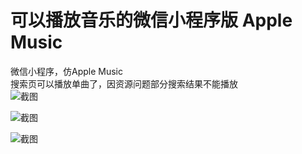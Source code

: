 # 可以播放音乐的微信小程序版 Apple Music
微信小程序，仿Apple Music  
搜索页可以播放单曲了，因资源问题部分搜索结果不能播放  
![截图](https://github.com/Sioxas/AppleMusic/raw/master/srceenshot/sp160929_125258.png "首页")  

![截图](https://github.com/Sioxas/AppleMusic/raw/master/srceenshot/sp160929_125930.png "actionsheet")  

![截图](https://github.com/Sioxas/AppleMusic/raw/master/srceenshot/sp160929_125231.png "搜索页面")
